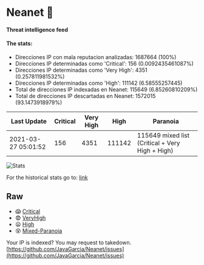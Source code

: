 # Neanet :hocho:
#### Threat intelligence feed
#### The stats:

- Direcciones IP con mala reputacion analizadas: 1687664 (100%)
- Direcciones IP determinadas como 'Critical':  156 (0.0092435461087%)
- Direcciones IP determinadas como 'Very High':  4351 (0.257811981532%)
- Direcciones IP determinadas como 'High':  111142 (6.58555257445)
- Total de direcciones IP indexadas en Neanet:  115649 (6.85260810209%)
- Total de direcciones IP descartadas en Neanet:  1572015 (93.1473918979%)

| Last Update | Critical | Very High | High | Paranoia |
| --- | --- | --- | --- | --- |
| 2021-03-27 05:01:52 | 156 | 4351 | 111142 | 115649 mixed list (Critical + Very High + High)|

![Stats](https://docs.google.com/spreadsheets/d/e/2PACX-1vSnaNMIXVabIpDJjufMlzH7poXnshF3mgd8Is1g9ytUEzVsP5my4Trn8f-xkoLLQ38xpL3HtmUexLo6/pubchart?oid=501124687&format=image)

For the historical stats go to: [link](/stats.csv)
## Raw
- :scream: [Critical](https://raw.githubusercontent.com/JavaGarcia/Neanet/master/blacklists/neanet_critical.txt)
- :fearful: [VeryHigh](https://raw.githubusercontent.com/JavaGarcia/Neanet/master/blacklists/neanet_veryHigh.txtt)
- :frowning: [High](https://raw.githubusercontent.com/JavaGarcia/Neanet/master/blacklists/neanet_high.txt)
- :dizzy_face: [Mixed-Paranoia](https://raw.githubusercontent.com/JavaGarcia/Neanet/master/blacklists/neanet_all.txt)


Your IP is indexed? You may request to takedown. [https://github.com/JavaGarcia/Neanet/issues](https://github.com/JavaGarcia/Neanet/issues)
































































































































































































































































































































































































































































































































































































































































































































































































































































































































































































































































































































































































































































































































































































































































































































































































































































































































































































































































































































































































































































































































































































































































































































































































































































































































































































































































































































































































































































































































































































































































































































































































































































































































































































































































































































































































































































































































































































































































































































































































































































































































































































































































































































































































































































































































































































































































































































































































































































































































































































































































































































































































































































































































































